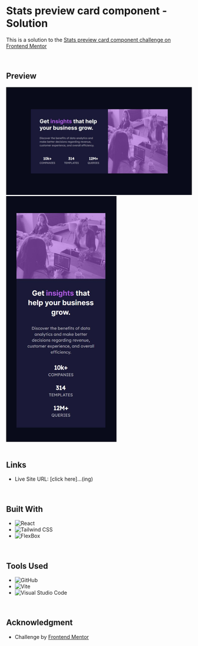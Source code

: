 # **Stats preview card component - Solution**

This is a solution to the [Stats preview card component challenge on Frontend Mentor](https://www.frontendmentor.io/challenges/stats-preview-card-component-8JqbgoU62)

<br>

## **Preview**

<div align='start'>
<img src="./public/desktop-design.JPG" width="800px">
<img src="./public/mobile-design.JPG" width="300px">
</div>

<br>

## **Links**

- Live Site URL: [click here]...(ing)

<br>

## **Built With**

- ![React](https://img.shields.io/badge/React-61DAFB?style=for-the-badge&logo=REACT&logoColor=white)
- ![Tailwind CSS](https://img.shields.io/badge/TailwindCSS-06B6D4.svg?style=for-the-badge&logo=TailwindCss&logoColor=white)
- ![FlexBox](https://img.shields.io/badge/Flexbox-006600.svg?style=for-the-badge&logoColor=white)

<br>

## **Tools Used**

- ![GitHub](https://img.shields.io/badge/github-%23121011.svg?style=for-the-badge&logo=github&logoColor=white)
- ![Vite](https://img.shields.io/badge/Vite-646CFF?logo=vite&logoColor=fff&style=for-the-badge)
- ![Visual Studio Code](https://img.shields.io/badge/Visual%20Studio%20Code-0078d7.svg?style=for-the-badge&logo=visual-studio-code&logoColor=white)

<br>

## **Acknowledgment**

- Challenge by [Frontend Mentor](https://www.frontendmentor.io)

<br>

<br>
